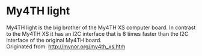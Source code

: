 # My4TH light
 My4TH light is the big brother of the My4TH XS computer board. In contrast to the My4TH XS it has an I2C interface that is 8 times faster than the I2C interface of the original My4TH board.   
 Originated from: http://mynor.org/my4th_xs.htm  

